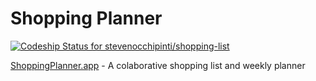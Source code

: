Shopping Planner
================

[![Codeship Status for stevenocchipinti/shopping-list](https://app.codeship.com/projects/64d87230-7268-0138-6f30-1e4aadf2210d/status?branch=master)](https://app.codeship.com/projects/395588)

[ShoppingPlanner.app](shoppingplanner.app) - A colaborative shopping list and
weekly planner

